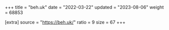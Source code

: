 +++
title = "beh.uk"
date = "2022-03-22"
updated = "2023-08-06"
weight = 68853

[extra]
source = "https://beh.uk/"
ratio = 9
size = 67
+++

